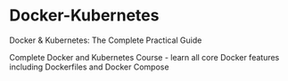 # Docker-Kubernetes
Docker & Kubernetes: The Complete Practical Guide

Complete Docker and Kubernetes Course - learn all core Docker features including Dockerfiles and Docker Compose
